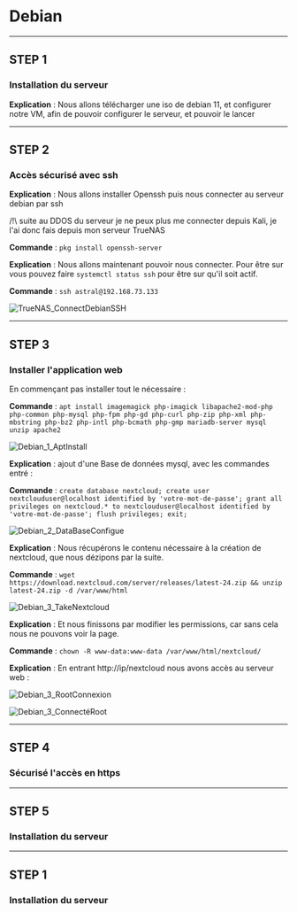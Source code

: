 # Debian

---------------------------------------------------------------------------------------------
## STEP 1
### Installation du serveur

**Explication** : Nous allons télécharger une iso de debian 11, et configurer notre VM, afin de pouvoir configurer le serveur, et pouvoir le lancer

---------------------------------------------------------------------------------------------
## STEP 2
### Accès sécurisé avec ssh

**Explication** : Nous allons installer Openssh puis nous connecter au serveur debian par ssh

/!\ suite au DDOS du serveur je ne peux plus me connecter depuis Kali, je l'ai donc fais depuis mon serveur TrueNAS

**Commande** : `pkg install openssh-server`

**Explication** : Nous allons maintenant pouvoir nous connecter. Pour être sur vous pouvez faire `systemctl status ssh` pour être sur qu'il soit actif.

**Commande** : `ssh astral@192.168.73.133`

![TrueNAS_ConnectDebianSSH](https://github.com/Asthral/Efrei/assets/151788916/b1c18bde-6203-4c46-acee-dfc615f54ace)

---------------------------------------------------------------------------------------------
## STEP 3
### Installer l'application web

En commençant pas installer tout le nécessaire :

**Commande** : `apt install imagemagick php-imagick libapache2-mod-php php-common php-mysql php-fpm php-gd php-curl php-zip php-xml php-mbstring php-bz2 php-intl php-bcmath php-gmp mariadb-server mysql unzip apache2`

![Debian_1_AptInstall](https://github.com/Asthral/Efrei/assets/151788916/20dd34ef-a427-453a-8426-795fd317ee8e)

**Explication** : ajout d'une Base de données mysql, avec les commandes entré :

**Commande** : `create database nextcloud; create user nextclouduser@localhost identified by 'votre-mot-de-passe'; grant all privileges on nextcloud.* to nextclouduser@localhost identified by 'votre-mot-de-passe'; flush privileges; exit;`

![Debian_2_DataBaseConfigue](https://github.com/Asthral/Efrei/assets/151788916/66f8b51a-8412-42f6-a396-b3756034cac3)

**Explication** : Nous récupérons le contenu nécessaire à la création de nextcloud, que nous dézipons par la suite.

**Commande** : `wget https://download.nextcloud.com/server/releases/latest-24.zip && unzip latest-24.zip -d /var/www/html`

![Debian_3_TakeNextcloud](https://github.com/Asthral/Efrei/assets/151788916/2a6e69f8-8fd0-4cfd-88dc-a846c30ffa51)

**Explication** : Et nous finissons par modifier les permissions, car sans cela nous ne pouvons voir la page.

**Commande** : `chown -R www-data:www-data /var/www/html/nextcloud/` 

**Explication** : En entrant http://ip/nextcloud nous avons accès au serveur web :

![Debian_3_RootConnexion](https://github.com/Asthral/Efrei/assets/151788916/376a22b1-68c0-43b3-af0a-48dd1e48cdc2)

![Debian_3_ConnectéRoot](https://github.com/Asthral/Efrei/assets/151788916/6fbd2bac-62f4-40f4-ae1b-b29f3e14fffc)

---------------------------------------------------------------------------------------------
## STEP 4
### Sécurisé l'accès en https

---------------------------------------------------------------------------------------------
## STEP 5
### Installation du serveur

---------------------------------------------------------------------------------------------
## STEP 1
### Installation du serveur
